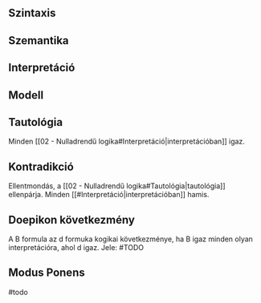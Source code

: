 ## Szintaxis
## Szemantika
## Interpretáció
## Modell
## Tautológia
Minden [[02 - Nulladrendű logika#Interpretáció|interpretációban]] igaz.
## Kontradikció
Ellentmondás, a [[02 - Nulladrendű logika#Tautológia|tautológia]] ellenpárja. Minden [[#Interpretáció|interpretációban]] hamis.
## Doepikon következmény
A B formula az d formuka kogikai következménye, ha B igaz minden olyan interpretációra, ahol d igaz.
Jele: #TODO
## Modus Ponens
#todo